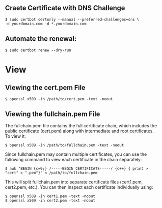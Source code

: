## Craete Certificate with DNS Challenge
```
$ sudo certbot certonly --manual --preferred-challenges=dns \
-d yourdomain.com -d *.yourdomain.com
```

## Automate the renewal:
```
$ sudo certbot renew --dry-run
```

# View
## Viewing the cert.pem File
```
$ openssl x509 -in /path/to/cert.pem -text -noout
```

## Viewing the fullchain.pem File
The fullchain.pem file contains the full certificate chain, which includes the public certificate (cert.pem) along with intermediate and root certificates. To view it:

```
$ openssl x509 -in /path/to/fullchain.pem -text -noout
```

Since fullchain.pem may contain multiple certificates, you can use the following command to view each certificate in the chain separately:

```
$ awk 'BEGIN {c=0;} /-----BEGIN CERTIFICATE-----/ {c++} { print > "cert" c ".pem"}' < /path/to/fullchain.pem
```

This will split fullchain.pem into separate certificate files (cert1.pem, cert2.pem, etc.). You can then inspect each certificate individually using:

```
$ openssl x509 -in cert1.pem -text -noout
$ openssl x509 -in cert2.pem -text -noout
```